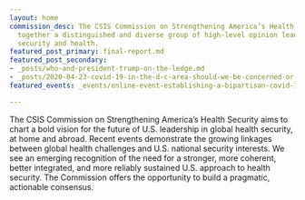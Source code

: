 ```yaml
---
layout: home
commission_desc: The CSIS Commission on Strengthening America’s Health Security brings
  together a distinguished and diverse group of high-level opinion leaders who bridge
  security and health.
featured_post_primary: final-report.md
featured_post_secondary:
- _posts/who-and-president-trump-on-the-ledge.md
- _posts/2020-04-23-covid-19-in-the-d-c-area-should-we-be-concerned-or-optimistic.md
featured_events: _events/online-event-establishing-a-bipartisan-covid-19-commission.md

---
```

The CSIS Commission on Strengthening America’s Health Security aims to chart a bold vision for the future of U.S. leadership in global health security, at home and abroad. Recent events demonstrate the growing linkages between global health challenges and U.S. national security interests. We see an emerging recognition of the need for a stronger, more coherent, better integrated, and more reliably sustained U.S. approach to health security. The Commission offers the opportunity to build a pragmatic, actionable consensus.